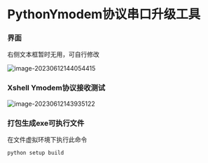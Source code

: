 # PythonYmodem协议串口升级工具

### 界面

右侧文本框暂时无用，可自行修改

![image-20230612144054415](https://image.xuebuwan.cn/i/2023/06/12/6486bdf8c2ffe.png)

### Xshell Ymodem协议接收测试

![image-20230612143935122](https://image.xuebuwan.cn/i/2023/06/12/6486bdaaaf922.png)

### 打包生成exe可执行文件

在文件虚拟环境下执行此命令

```shell
python setup build
```

